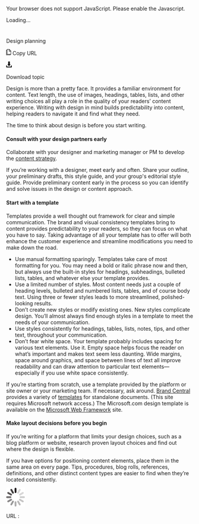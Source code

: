 Your browser does not support JavaScript. Please enable the Javascript.

Loading...

# 

Design planning

![Copy URL](design-planning_files/Copy.png)
Copy URL

![Download](design-planning_files/Download.png)

Download topic

Design is more than a pretty face. It provides a familiar environment for content. Text
length, the use of images, headings, tables, lists, and other
writing choices all play a role in the quality of your readers’
content experience. Writing with design in mind builds predictability into content, helping readers to navigate it and find what they need. 

The time to think about design is before you start writing.

#### Consult with your design partners early

Collaborate with your designer and marketing manager or PM to develop the [content strategy](https://worldready.cloudapp.net/Styleguide/Read?id=2700&topicid=36376). 

If
you’re working with a designer, meet early and often. Share your
outline, your preliminary drafts, this style guide, and your group's editorial style guide. Provide preliminary content early in the process so you can identify and solve issues in the design or content approach.

#### Start with a template

Templates
provide a well thought out framework for clear and simple
communication. The brand and visual consistency templates bring to
content provides predictability to your readers, so they can
focus on what you have to say. Taking advantage of all your
template has to offer will both enhance the customer experience and
streamline modifications you need to make down the road. 

  - Use manual formatting sparingly. Templates
    take care of most formatting for you. You may need a bold or
    italic phrase now and then, but always use the built-in styles for headings, subheadings, bulleted lists, tables, and whatever else your template provides.
  - Use a limited number of styles. Most
    content needs just a couple of heading levels, bulleted and
    numbered lists, tables, and of course body text. Using three or fewer
    styles leads to more streamlined, polished-looking results.
  - Don’t create new styles or modify existing ones. New
    styles complicate design. You’ll almost always find enough styles
    in a template to meet the needs of your communication.
  - Use styles consistently for headings, tables, lists, notes, tips, and other text, throughout your communication.
  - Don’t fear white space.
    Your template probably includes spacing for various text elements. Use
    it. Empty space helps focus the reader on what’s important and makes
    text seem less daunting. Wide margins, space around graphics, and space
    between lines of text all improve readability and can draw attention to
    particular text elements—especially if you use white space consistently.

If
you’re starting from scratch, use a template provided by the
platform or site owner or your marketing team. If necessary, ask
around. [Brand Central](https://microsoft.sharepoint.com/teams/BrandCentral/) provides a variety of [templates](https://microsoft.sharepoint.com/teams/BrandCentral/Search/Pages/BCTemplatesResults.aspx?k=microsoft) for standalone documents. (This site requires Microsoft network access.) The Microsoft.com design template is available on the [Microsoft Web Framework](http://getmwf.com/) site.

#### Make layout decisions before you begin

If
you’re writing for a platform that limits your design choices,
such as a blog platform or website, research proven layout choices
and find out where the design is flexible.

If
you have options for positioning content elements, place them in the
same area on every page. Tips, procedures, blog rolls, references,
definitions, and other distinct content types are easier to find when
they’re located consistently. 

![In progress](design-planning_files/activity-large.gif)

URL :
